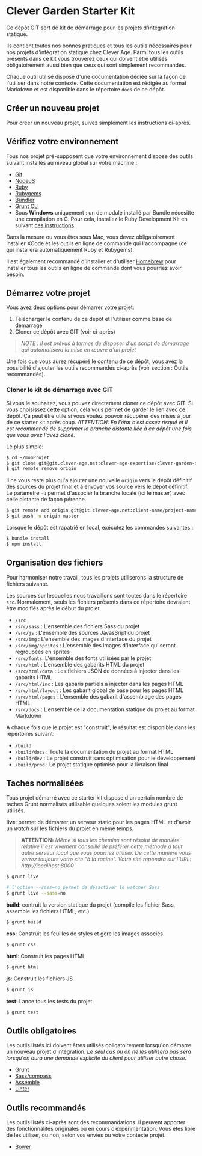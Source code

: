 
Clever Garden Starter Kit
================================================================================

Ce dépôt GIT sert de kit de démarrage pour les projets d'intégration statique.

Ils contient toutes nos bonnes pratiques et tous les outils nécessaires pour
nos projets d'intégration statique chez Clever Age. Parmi tous les outils
présents dans ce kit vous trouverez ceux qui doivent être utilisés
obligatoirement aussi bien que ceux qui sont simplement recommandés.

Chaque outil utilisé dispose d'une documentation dédiée sur la façon de
l'utiliser dans notre contexte. Cette documentation est rédigée au format
Markdown et est disponible dans le répertoire `docs` de ce dépôt.


Créer un nouveau projet
--------------------------------------------------------------------------------
Pour créer un nouveau projet, suivez simplement les instructions ci-après.

## Vérifiez votre environnement
Tous nos projet pré-supposent que votre environnement dispose des outils suivant
installés au niveau global sur votre machine :

* [Git](http://git-scm.com/)
* [NodeJS](http://nodejs.org/)
* [Ruby](https://www.ruby-lang.org/fr/)
* [Rubygems](http://rubygems.org/)
* [Bundler](http://bundler.io/)
* [Grunt CLI](http://gruntjs.com/getting-started)
* Sous **Windows** uniquement : un de module installé par Bundle nécesitte une compilation en C. Pour cela, installez le Ruby Development Kit en suivant [ces instructions](https://github.com/oneclick/rubyinstaller/wiki/Development-Kit).

Dans la mesure ou vous êtes sous Mac, vous devez obligatoirement installer XCode
et les outils en ligne de commande qui l'accompagne (ce qui installera
automatiquement Ruby et Rubygems).

Il est également recommandé d'installer et d'utiliser [Homebrew](http://brew.sh/)
pour installer tous les outils en ligne de commande dont vous pourriez avoir
besoin.

## Démarrez votre projet
Vous avez deux options pour démarrer votre projet:

1. Télécharger le contenu de ce dépôt et l'utiliser comme base de démarrage
2. Cloner ce dépôt avec GIT (voir ci-après)

> *NOTE :* _Il est prévus à termes de disposer d'un script de démarrage qui
  automatisera la mise en œuvre d'un projet_

Une fois que vous aurez récupéré le contenu de ce dépôt, vous avez la possibilité d'ajouter les outils recommandés ci-après (voir section : Outils recommandés).

### Cloner le kit de démarrage avec GIT
Si vous le souhaitez, vous pouvez directement cloner ce dépôt avec GIT.
Si vous choisissez cette option, cela vous permet de garder le lien avec ce
dépôt. Ça peut être utile si vous voulez pouvoir récupérer des mises à jour de
ce starter kit après coup. *ATTENTION:* _En l'état c'est assez risqué et il est
recommandé de supprimer la branche distante liée à ce dépôt une fois que vous
avez l'avez cloné._

Le plus simple:

```bash
$ cd ~/monProjet
$ git clone git@git.clever-age.net:clever-age-expertise/clever-garden-starter-kit.git .
$ git remote remove origin
```

Il ne vous reste plus qu'a ajouter une nouvelle `origin` vers le dépôt définitif
des sources du projet final et à envoyer vos source vers le dépôt définitif.
Le paramètre `-u` permet d'associer la branche locale (ici le master) avec celle distante de façon pérenne.

```bash
$ git remote add origin git@git.clever-age.net:client-name/project-name.git
$ git push -u origin master
```

Lorsque le dépôt est rapatrié en local, exécutez les commandes
suivantes :

```bash
$ bundle install
$ npm install
```

## Organisation des fichiers
Pour harmoniser notre travail, tous les projets utiliserons la structure de
fichiers suivante.

Les sources sur lesquelles nous travaillons sont toutes dans le répertoire `src`.
Normalement, seuls les fichiers présents dans ce répertoire devraient être
modifiés après le début du projet.

* `/src`
* `/src/sass` : L'ensemble des fichiers Sass du projet
* `/src/js`   : L'ensemble des sources JavasSript du projet
* `/src/img`  : L'ensemble des images d'interface du projet
* `/src/img/sprites` : L'ensemble des images d'interface qui seront regroupées en sprites
* `/src/fonts`: L'ensemble des fonts utilisées par le projet
* `/src/html` : L'ensemble des gabarits HTML du projet
* `/src/html/data` : Les fichiers JSON de données à injecter dans les gabarits HTML
* `/src/html/inc` : Les gabaris partiels à injecter dans les pages HTML
* `/src/html/layout` : Les gabarit global de base pour les pages HTML
* `/src/html/pages` : L'ensemble des gabarit d'assemblage des pages HTML
* `/src/docs` : L'ensemble de la documentation statique du projet au format Markdown

A chaque fois que le projet est "construit", le résultat est disponible dans
les répertoires suivant:

* `/build`
* `/build/docs` : Toute la documentation du projet au format HTML
* `/build/dev` : Le projet construit sans optimisation pour le développement
* `/build/prod` : Le projet statique optimisé pour la livraison final


Taches normalisées
--------------------------------------------------------------------------------

Tous projet démarré avec ce starter kit dispose d'un certain nombre de taches
Grunt normalisés utilisable quelques soient les modules grunt utilisés.

**live**: permet de démarrer un serveur static pour les pages HTML et d'avoir
un _watch_ sur les fichiers du projet en même temps.

> **ATTENTION:** _Même si tous les chemins sont résolut de manière relative il
  est vivement conseillé de préférer cette méthode a tout autre serveur local
  que vous pourriez utiliser. De cette manière vous verrez toujours votre site
  "à la racine". Votre site répondra sur l'URL: http://localhost:8000_

```bash
$ grunt live

# l'option --sass=no permet de désactiver le watcher Sass
$ grunt live --sass=no
```

**build**: contruit la version statique du projet (compile les fichier Sass,
assemble les fichiers HTML, etc.)

```bash
$ grunt build
```

**css**: Construit les feuilles de styles et gère les images associés

```bash
$ grunt css
```

**html**: Construit les pages HTML

```bash
$ grunt html
```

**js**: Construit les fichiers JS

```bash
$ grunt js
```

**test**: Lance tous les tests du projet

```bash
$ grunt test
```

Outils obligatoires
--------------------------------------------------------------------------------
Les outils listés ici doivent êtres utilisés obligatoirement lorsqu'on démarre
un nouveau projet d'intégration. _Le seul cas ou on ne les utilisera pas sera
lorsqu'on aura une demande explicite du client pour utiliser autre chose._

* [Grunt](docs/grunt.md)
* [Sass/compass](docs/sass.md)
* [Assemble](docs/assemble.md)
* [Linter](docs/linter.md)


Outils recommandés
--------------------------------------------------------------------------------
Les outils listés ci-après sont des recommandations. Il peuvent apporter des
fonctionnalités originales ou en cours d’expérimentation. Vous êtes libre de
les utiliser, ou non, selon vos envies ou votre contexte projet.

* [Bower](docs/bower.md)
